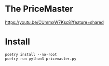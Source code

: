 # The PriceMaster

https://youtu.be/CUmmxW7Ksc8?feature=shared

# Install

```
poetry install --no-root
poetry run python3 pricemaster.py
```
